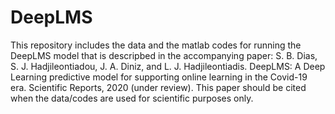 # DeepLMS
This repository includes the data and the matlab codes for running the DeepLMS model that is descripbed in the accompanying paper:
S. B. Dias, S. J. Hadjileontiadou, J. A. Diniz, and L. J. Hadjileontiadis. DeepLMS: A Deep Learning predictive model for supporting online learning in the Covid-19 era.
Scientific Reports, 2020 (under review). This paper should be cited when the data/codes are used for scientific purposes only.
